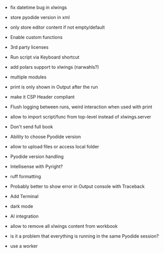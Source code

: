 - fix datetime bug in xlwings
- store pyodide version in xml
- only store editor content if not empty/default
- Enable custom functions
- 3rd party licenses

- Run script via Keyboard shortcut
- add polars support to xlwings (narwahls?)
- multiple modules
- print is only shown in Output after the run
- make it CSP Header compliant
- Flush logging between runs, weird interaction when used with print
- allow to import script/func from top-level instead of xlwings.server
- Don't send full book
- Ability to choose Pyodide version
- allow to upload files or access local folder
- Pyodide version handling
- Intellisense with Pyright?
- ruff formatting
- Probably better to show error in Output console with Traceback
- Add Terminal
- dark mode
- AI integration
- allow to remove all xlwings content from workbook
- is it a problem that everything is running in the same Pyodide session?
- use a worker
